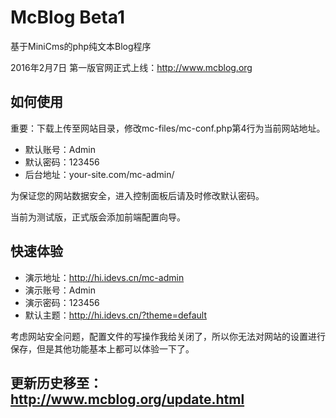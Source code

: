# McBlog Beta1

基于MiniCms的php纯文本Blog程序

2016年2月7日 第一版官网正式上线：http://www.mcblog.org

## 如何使用

重要：下载上传至网站目录，修改mc-files/mc-conf.php第4行为当前网站地址。

 - 默认账号：Admin
 - 默认密码：123456
 - 后台地址：your-site.com/mc-admin/

为保证您的网站数据安全，进入控制面板后请及时修改默认密码。

当前为测试版，正式版会添加前端配置向导。

## 快速体验

 - 演示地址：http://hi.idevs.cn/mc-admin
 - 演示账号：Admin
 - 演示密码：123456
 - 默认主题：http://hi.idevs.cn/?theme=default

考虑网站安全问题，配置文件的写操作我给关闭了，所以你无法对网站的设置进行保存，但是其他功能基本上都可以体验一下了。

## 更新历史移至：http://www.mcblog.org/update.html
